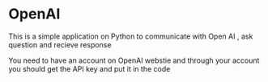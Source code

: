 # OpenAI
This is a simple application on Python to communicate with Open AI , ask question and recieve response

You need to have an account on OpenAI webstie and through your account you should get the API key and put it in the code
